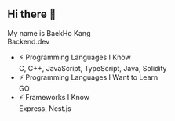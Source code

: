 ## Hi there 👋
My name is BaekHo Kang <br>
Backend.dev
- ⚡ Programming Languages I Know <br>
      C, C++, JavaScript, TypeScript, Java, Solidity 
- ⚡ Programming Languages I Want to Learn <br>
      GO
- ⚡ Frameworks I Know <br>
      Express, Nest.js
